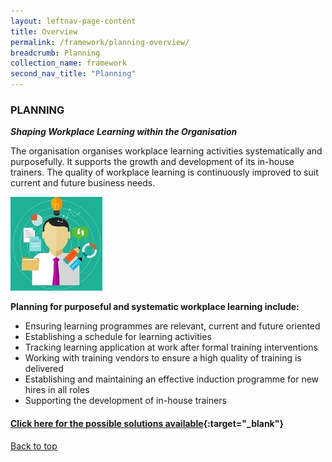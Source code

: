 ```yaml
---
layout: leftnav-page-content
title: Overview
permalink: /framework/planning-overview/
breadcrumb: Planning
collection_name: framework
second_nav_title: "Planning"
---
```




### **PLANNING**
***Shaping Workplace Learning within the Organisation***

The organisation organises workplace learning activities systematically and purposefully. It supports the growth and development of its in-house trainers. The quality of workplace learning is continuously improved to suit current and future business needs.

<div class="row">
    <div class="col is-6">
		<figure style="margin:0;">
			<img src="/images/tna.jpg" alt="Strategy"/>
			<figcaption class="has-text-weight-bold" style="color:#0AD25A"> </figcaption>
		</figure>
	</div>
	<div class="col is-6">
        <p>	
		<b>Planning for purposeful and systematic workplace learning include:</b>
            <ul>
                <li>Ensuring learning programmes are relevant, current and future oriented</li>
                <li>Establishing a schedule for learning activities</li>
		<li>Tracking learning application at work after formal training interventions</li>
                <li>Working with training vendors to ensure a high quality of training is delivered</li>
		<li>Establishing and maintaining an effective induction programme for new hires in all roles</li>    
		<li>Supporting the development of in-house trainers</li>    		    
            </ul>
		</p>
	</div>
</div>


#### [Click here for the possible solutions available](https://nyp-wpl-staging.netlify.com/implementations/planning/){:target="_blank"}

[Back to top](#top)
